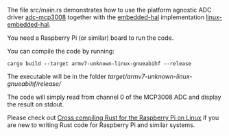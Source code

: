
The file src/main.rs demonstrates how to use the platform
agnostic ADC driver [adc-mcp3008](https://crates.io/crates/adc-mcp3008)
together with the [embedded-hal](https://crates.io/crates/embedded-hal)
implementation [linux-embedded-hal](https://crates.io/crates/linux-embedded-hal).

You need a Raspberry Pi (or similar) board  to run
the code.

You can compile the code by running:

```
cargo build --target armv7-unknown-linux-gnueabihf --release
```

The executable will be in the folder *target/armv7-unknown-linux-gnueabihf/release/*


The code will simply read from channel 0 of the MCP3008 ADC and display the 
result on stdout.

Please check out [Cross compiling Rust for the Raspberry Pi on Linux](https://hackernoon.com/compiling-rust-for-the-raspberry-pi-49fdcd7df658)
if you are new to writing Rust code for Raspberry Pi and similar systems.




